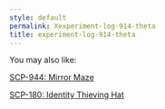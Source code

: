 ```yaml
---
style: default
permalink: Xexperiment-log-914-theta
title: experiment-log-914-theta
---
```

You may also like:

[SCP-944: Mirror Maze](http://scp-wiki.net/scp-944)

[SCP-180: Identity Thieving Hat](http://scp-wiki.net/scp-180)
